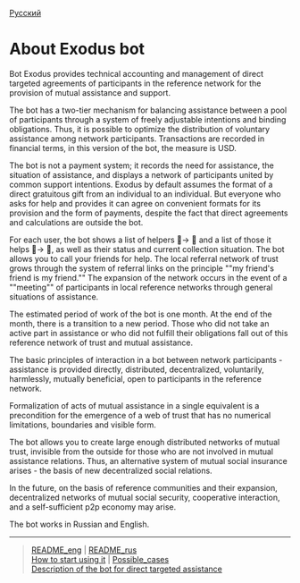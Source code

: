 [Русский](../../documents/faq/about_bot.md)

# About Exodus bot

Bot Exodus provides technical accounting and management of direct targeted agreements of participants in the reference network for the provision of mutual assistance and support.

The bot has a two-tier mechanism for balancing assistance between a pool of participants through a system of freely adjustable intentions and binding obligations. Thus, it is possible to optimize the distribution of voluntary assistance among network participants. Transactions are recorded in financial terms, in this version of the bot, the measure is USD.

The bot is not a payment system; it records the need for assistance, the situation of assistance, and displays a network of participants united by common support intentions. Exodus by default assumes the format of a direct gratuitous gift from an individual to an individual. But everyone who asks for help and provides it can agree on convenient formats for its provision and the form of payments, despite the fact that direct agreements and calculations are outside the bot.

For each user, the bot shows a list of helpers 👥-> 👤 and a list of those it helps 👥-> 👥, as well as their status and current collection situation. The bot allows you to call your friends for help. The local referral network of trust grows through the system of referral links on the principle ""my friend's friend is my friend."" The expansion of the network occurs in the event of a ""meeting"" of participants in local reference networks through general situations of assistance.

The estimated period of work of the bot is one month. At the end of the month, there is a transition to a new period. Those who did not take an active part in assistance or who did not fulfill their obligations fall out of this reference network of trust and mutual assistance.

The basic principles of interaction in a bot between network participants - assistance is provided directly, distributed, decentralized, voluntarily, harmlessly, mutually beneficial, open to participants in the reference network.

Formalization of acts of mutual assistance in a single equivalent is a precondition for the emergence of a web of trust that has no numerical limitations, boundaries and visible form.

The bot allows you to create large enough distributed networks of mutual trust, invisible from the outside for those who are not involved in mutual assistance relations. Thus, an alternative system of mutual social insurance arises - the basis of new decentralized social relations.

In the future, on the basis of reference communities and their expansion, decentralized networks of mutual social security, cooperative interaction, and a self-sufficient p2p economy may arise.

The bot works in Russian and English.

---
> [README_eng](../../README_eng.md)  |   [README_rus](../../README.md)     
> [How to start using it](../faq/how_start.md) |  [Possible_cases](../faq/cases.md)   
> [Description of the bot for direct targeted assistance](../../documents_eng/index.md) 
